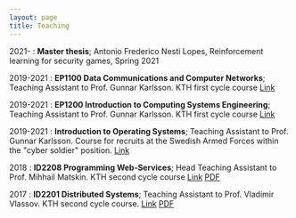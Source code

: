 ```yaml
---
layout: page
title: Teaching
---
```


2021-
:   **Master thesis**;
	Antonio Frederico Nesti Lopes, Reinforcement learning for security games, Spring 2021

2019-2021
:   **EP1100 Data Communications and Computer Networks**; Teaching Assistant to Prof. Gunnar Karlsson.
     KTH first cycle course
 	[Link](https://www.kth.se/student/kurser/kurs/EP1100?l=en)

2019-2021
:   **EP1200 Introduction to Computing Systems Engineering**; Teaching Assistant to Prof. Gunnar Karlsson.
     KTH first cycle course
 	[Link](https://www.kth.se/student/kurser/kurs/EP1200)

2019-2021
:   **Introduction to Operating Systems**; Teaching Assistant to Prof. Gunnar Karlsson.
    Course for recruits at the Swedish Armed Forces within the "cyber soldier" position.
 	[Link](https://jobb.forsvarsmakten.se/sv/utbildning/befattningsguiden/cybersoldat/)

2018
:   **ID2208 Programming Web-Services**; Head Teaching Assistant to Prof. Mihhail Matskin.
     KTH second cycle course
	[Link](https://www.kth.se/student/kurser/kurs/ID2208)
	[PDF](/assets/slides/id2208.pdf)

2017
:   **ID2201 Distributed Systems**; Teaching Assistant to Prof. Vladimir Vlassov.
     KTH second cycle course.
	[Link](https://www.kth.se/student/kurser/kurs/ID2201?l=en)
    [PDF](/assets/papers/id2201.pdf)
